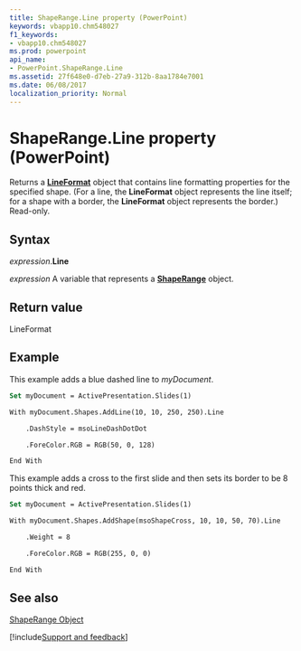 ```yaml
---
title: ShapeRange.Line property (PowerPoint)
keywords: vbapp10.chm548027
f1_keywords:
- vbapp10.chm548027
ms.prod: powerpoint
api_name:
- PowerPoint.ShapeRange.Line
ms.assetid: 27f648e0-d7eb-27a9-312b-8aa1784e7001
ms.date: 06/08/2017
localization_priority: Normal
---
```



# ShapeRange.Line property (PowerPoint)

Returns a  **[LineFormat](PowerPoint.LineFormat.md)** object that contains line formatting properties for the specified shape. (For a line, the **LineFormat** object represents the line itself; for a shape with a border, the **LineFormat** object represents the border.) Read-only.


## Syntax

_expression_.**Line**

 _expression_ A variable that represents a **[ShapeRange](PowerPoint.ShapeRange.md)** object.


## Return value

LineFormat


## Example

This example adds a blue dashed line to _myDocument_.


```vb
Set myDocument = ActivePresentation.Slides(1)

With myDocument.Shapes.AddLine(10, 10, 250, 250).Line

    .DashStyle = msoLineDashDotDot

    .ForeColor.RGB = RGB(50, 0, 128)

End With
```

This example adds a cross to the first slide and then sets its border to be 8 points thick and red.




```vb
Set myDocument = ActivePresentation.Slides(1)

With myDocument.Shapes.AddShape(msoShapeCross, 10, 10, 50, 70).Line

    .Weight = 8

    .ForeColor.RGB = RGB(255, 0, 0)

End With
```


## See also


[ShapeRange Object](PowerPoint.ShapeRange.md)

[!include[Support and feedback](~/includes/feedback-boilerplate.md)]